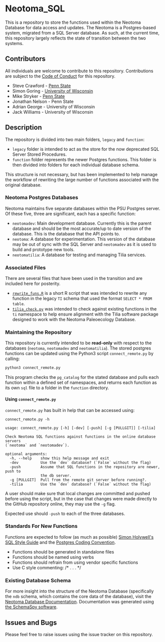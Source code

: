 # Neotoma_SQL

This is a repository to store the functions used within the Neotoma Database for data access and updates.  The Neotoma is a Postgres-based system, migrated from a SQL Server database.  As such, at the current time, this repository largely reflects the state of transition between the two systems.

## Contributors

All individuals are welcome to contribute to this repository.  Contributions are subject to the [Code of Conduct](https://github.com/neotomadb/Neotoma_SQL/blob/master/code_of_conduct.md) for this repository.

* Steve Crawford  - [Penn State](http://www.ems.psu.edu/node/147)
* Simon Goring    - [University of Wisconsin](http://goring.org)
* Mike Stryker    - [Penn State](http://www.ems.psu.edu/node/2892)
* Jonathan Nelson - Penn State
* Adrian George   - University of Wisconsin
* Jack Williams   - University of Wisconsin

## Description

The repository is divided into two main folders, `legacy` and `function`:

* `legacy` folder is intended to act as the store for the now deprecated SQL Server Stored Procedures.
* `function` folder represents the newer Postgres functions.  This folder is then divided into folders for each individual database schema.

This structure is not necessary, but has been implemented to help manage the workflow of rewriting the large number of functions associated with the original database.

### Neotoma Postgres Databases

Neotoma maintains five separate databases within the PSU Postgres server.  Of these five, three are significant, each has a specific function:

* `neotomadev`: Main development database.  Currently this is the parent database and should be the most accurate/up to date version of the database.  This is the database that the API points to.
* `neotoma`: A database for experimentation.  This version of the database may be out of sync with the SQL Server and `neotomadev` as it is used to build and prototype new tools.
* `neotomatilia`: A database for testing and managing Tilia services.

### Associated Files

There are several files that have been used in the transition and are included here for posterity.

* [`rewrite_funs.R`](https://github.com/NeotomaDB/Neotoma_SQL/blob/master/rewrite_funs.R) is a short R script that was intended to rewrite any function in the legacy `TI` schema that used the format `SELECT * FROM table`.
* [`tilia_check.py`](https://github.com/NeotomaDB/Neotoma_SQL/blob/master/tilia_check.py) was intended to check against existing functions in the `ti` namespace to help ensure alignment with the Tilia software package designed to work with the Neotoma Paleoecology Database.

### Maintaining the Repository

This repository is currently intended to be **read-only** with respect to the databases (`neotoma`, `neotomadev` and `neotomatilia`).  The stored postgres functions can be updated using the Python3 script `connect_remote.py` by calling:

```python
python3 connect_remote.py
```

This program checks the `pg_catalog` for the stated database and pulls each function within a defined set of namespaces, and returns each function as its own `sql` file to a folder in the `function` directory.

#### Using `connect_remote.py`

`connect_remote.py` has built in help that can be accessed using:

```python3
connect_remote.py -h
```

```
usage: connect_remote.py [-h] [-dev] [-push] [-g [PULLGIT]] [-tilia]

Check Neotoma SQL functions against functions in the online database servers
(`neotoma` and `neotomadev`).

optional arguments:
  -h, --help    show this help message and exit
  -dev          Use the `dev` database? (`False` without the flag)
  -push         Assume that SQL functions in the repository are newer, push to
                the db server.
  -g [PULLGIT]  Pull from the remote git server before running?.
  -tilia        Use the `dev` database? (`False` without the flag)
```

A user should make sure that local changes are committed and pushed before using the script, but in the case that changes were made directly to the GitHub repository online, they may use the `-g` flag.

Expected use should `-push` to each of the three databases.

### Standards For New Functions

Functions are expected to follow (as much as possible) [Simon Holywell's SQL Style Guide](http://www.sqlstyle.guide/) and the [Postgres Coding Convention](https://www.postgresql.org/docs/current/static/source.html).

* Functions should be generated in standalone files
* Functions should be named using verbs
* Functions should refrain from using vendor specific functions
* Use C style commenting: /* . . . */

### Existing Database Schema

For more insight into the structure of the Neotoma Database (specifically the `ndb` schema, which contains the core data of the database), visit the [Neotoma Database Documentation](http://neotomadb.github.io/dbschema/index.html).  Documentation was generated using [the SchemaSpy software](http://schemaspy.org/).

## Issues and Bugs

Please feel free to raise issues using the issue tracker on this repository.
